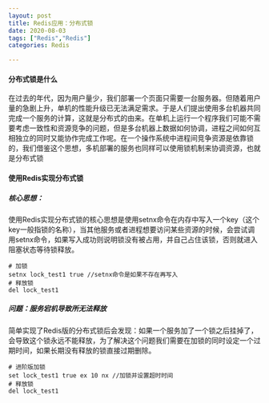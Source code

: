 ```yaml
---
layout: post
title: Redis应用：分布式锁
date: 2020-08-03
tags: ["Redis","Redis"]
categories: Redis

---
```


<!-- wp:heading {"level":4} -->

#### 分布式锁是什么

<!-- /wp:heading -->

<!-- wp:paragraph -->

在过去的年代，因为用户量少，我们部署一个页面只需要一台服务器。但随着用户量的急剧上升，单机的性能升级已无法满足需求。于是人们提出使用多台机器共同完成一个服务的计算，这就是分布式的由来。在单机上运行一个程序我们可能不需要考虑一致性和资源竞争的问题，但是多台机器上数据如何协调，进程之间如何互相独立的同时又能协作完成工作呢。在一个操作系统中进程间竞争资源是依靠锁的，我们借鉴这个思想，多机部署的服务也同样可以使用锁机制来协调资源，也就是分布式锁

<!-- /wp:paragraph -->

<!-- wp:heading {"level":4} -->

#### 使用Redis实现分布式锁

<!-- /wp:heading -->

<!-- wp:heading {"level":5} -->

##### 核心思想：

<!-- /wp:heading -->

<!-- wp:paragraph -->

使用Redis实现分布式锁的核心思想是使用setnx命令在内存中写入一个key（这个key一般指锁的名称），当其他服务或者进程想要访问某些资源的时候，会尝试调用setnx命令，如果写入成功则说明锁没有被占用，并自己占住该锁，否则就进入阻塞状态等待锁释放。

<!-- /wp:paragraph -->

<!-- wp:code -->

    # 加锁
    setnx lock_test1 true //setnx命令是如果不存在再写入
    # 释放锁
    del lock_test1

<!-- /wp:code -->

<!-- wp:heading {"level":5} -->

##### 问题：服务宕机导致所无法释放

<!-- /wp:heading -->

<!-- wp:paragraph -->

简单实现了Redis版的分布式锁后会发现：如果一个服务加了一个锁之后挂掉了，会导致这个锁永远不能释放，为了解决这个问题我们需要在加锁的同时设定一个过期时间，如果长期没有释放的锁直接过期删除。

<!-- /wp:paragraph -->

<!-- wp:code -->

    # 进阶版加锁
    set lock_test1 true ex 10 nx //加锁并设置超时时间
    # 释放锁
    del lock_test1

<!-- /wp:code -->